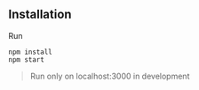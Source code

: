 ## Installation

Run

```shell
npm install
npm start
```

> Run only on localhost:3000 in development
